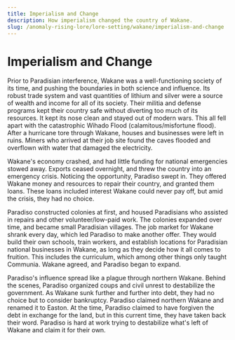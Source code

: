 ```yaml
---
title: Imperialism and Change
description: How imperialism changed the country of Wakane.
slug: /anomaly-rising-lore/lore-setting/wakane/imperialism-and-change
---
```


# Imperialism and Change

Prior to Paradisian interference, Wakane was a well-functioning society of its time, and pushing the boundaries in both science and influence. Its robust trade system and vast quantities of lithium and silver were a source of wealth and income for all of its society. Their militia and defense programs kept their country safe without diverting too much of its resources. It kept its nose clean and stayed out of modern wars. This all fell apart with the catastrophic Wihado Flood (calamitous/misfortune flood). After a hurricane tore through Wakane, houses and businesses were left in ruins. Miners who arrived at their job site found the caves flooded and overflown with water that damaged the electricity.

Wakane's economy crashed, and had little funding for national emergencies stowed away. Exports ceased overnight, and threw the country into an emergency crisis. Noticing the opportunity, Paradiso swept in. They offered Wakane money and resources to repair their country, and granted them loans. These loans included interest Wakane could never pay off, but amid the crisis, they had no choice.

Paradiso constructed colonies at first, and housed Paradisians who assisted in repairs and other volunteer/low-paid work. The colonies expanded over time, and became small Paradisian villages. The job market for Wakane shrank every day, which led Paradiso to make another offer. They would build their own schools, train workers, and establish locations for Paradisian national businesses in Wakane, as long as they decide how it all comes to fruition. This includes the curriculum, which among other things only taught Communia. Wakane agreed, and Paradiso began to expand.

Paradiso's influence spread like a plague through northern Wakane. Behind the scenes, Paradiso organized coups and civil unrest to destabilize the government. As Wakane sunk further and further into debt, they had no choice but to consider bankruptcy. Paradiso claimed northern Wakane and renamed it to Easton. At the time, Paradiso claimed to have forgiven the debt in exchange for the land, but in this current time, they have taken back their word. Paradiso is hard at work trying to destabilize what's left of Wakane and claim it for their own.

